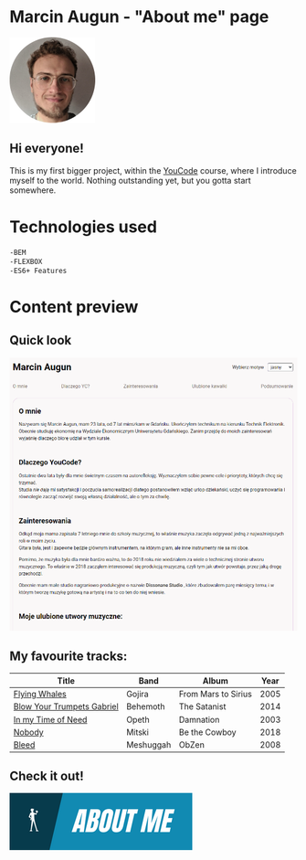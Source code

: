 # Marcin Augun - "About me" page

![Marcin](images/marcin.png "That's me")

## Hi everyone!

This is my first bigger project, within the [YouCode](https://youcode.pl/zostawiam-maila/) course, where I introduce myself to the world. Nothing outstanding yet, but you gotta start somewhere.

# Technologies used

    -BEM
    -FLEXBOX
    -ES6+ Features

# Content preview

## Quick look

![homepagePreview](gifs/homepagePreview.gif)

## My favourite tracks:

| Title                                                                     | Band      | Album               | Year |
| ------------------------------------------------------------------------- | --------- | ------------------- | ---- |
| [Flying Whales](https://www.youtube.com/watch?v=_-XaaTqOICU)              | Gojira    | From Mars to Sirius | 2005 |
| [Blow Your Trumpets Gabriel](https://www.youtube.com/watch?v=Czx-OIyrQwQ) | Behemoth  | The Satanist        | 2014 |
| [In my Time of Need](https://www.youtube.com/watch?v=razzBeBLDG4)         | Opeth     | Damnation           | 2003 |
| [Nobody](https://www.youtube.com/watch?v=qooWnw5rEcI)                     | Mitski    | Be the Cowboy       | 2018 |
| [Bleed](https://www.youtube.com/watch?v=qc98u-eGzlc)                      | Meshuggah | ObZen               | 2008 |

## Check it out!

[![N|Solid](images/readmeIcon.png)](https://marcin10lw.github.io/homepage/)
